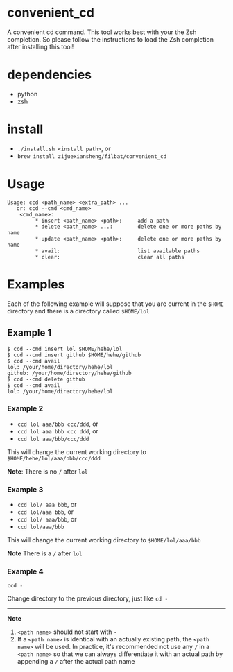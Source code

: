 # convenient_cd

A convenient cd command. This tool works best with your the Zsh completion. So please follow the instructions to load the Zsh completion after installing this tool!

# dependencies

* python
* zsh

# install

* `./install.sh <install path>`, or
* `brew install zijuexiansheng/filbat/convenient_cd`

# Usage

```
Usage: ccd <path_name> <extra_path> ...
   or: ccd --cmd <cmd_name>
    <cmd_name>:
         * insert <path_name> <path>:     add a path
         * delete <path_name> ...:        delete one or more paths by name
         * update <path_name> <path>:     delete one or more paths by name
         * avail:                         list available paths
         * clear:                         clear all paths
```

# Examples

Each of the following example will suppose that you are current in the `$HOME` directory and there is a directory called `$HOME/lol`

## Example 1

```
$ ccd --cmd insert lol $HOME/hehe/lol
$ ccd --cmd insert github $HOME/hehe/github
$ ccd --cmd avail
lol: /your/home/directory/hehe/lol
github: /your/home/directory/hehe/github
$ ccd --cmd delete github
$ ccd --cmd avail
lol: /your/home/directory/hehe/lol
```

### Example 2

* `ccd lol aaa/bbb ccc/ddd`, or
* `ccd lol aaa bbb ccc ddd`, or
* `ccd lol aaa/bbb/ccc/ddd`

This will change the current working directory to `$HOME/hehe/lol/aaa/bbb/ccc/ddd`

**Note**: There is no `/` after `lol`

### Example 3

* `ccd lol/ aaa bbb`, or
* `ccd lol/aaa bbb`, or
* `ccd lol/ aaa/bbb`, or
* `ccd lol/aaa/bbb`

This will change the current working directory to `$HOME/lol/aaa/bbb`

**Note** There is a `/` after `lol`

### Example 4

`ccd -`

Change directory to the previous directory, just like `cd -`

---

**Note**

1. `<path name>` should not start with `-`
2. If a `<path name>` is identical with an actually existing path, the `<path name>` will be used. In practice, it's recommended not use any `/` in a `<path name>` so that we can always differentiate it with an actual path by appending a `/` after the actual path name
